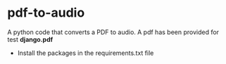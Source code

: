 # pdf-to-audio
A python code that converts a PDF to audio. A pdf has been provided for test **django.pdf**

- Install the packages in the requirements.txt file
